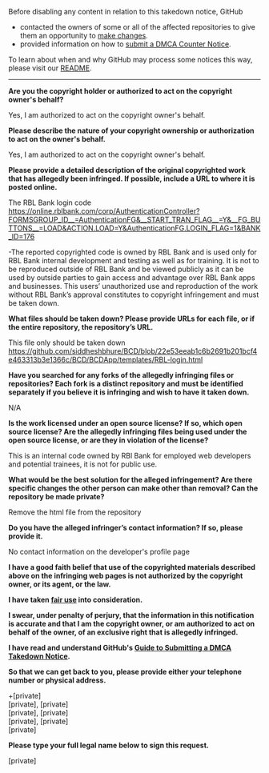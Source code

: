 Before disabling any content in relation to this takedown notice, GitHub
- contacted the owners of some or all of the affected repositories to give them an opportunity to [make changes](https://docs.github.com/en/github/site-policy/dmca-takedown-policy#a-how-does-this-actually-work).
- provided information on how to [submit a DMCA Counter Notice](https://docs.github.com/en/articles/guide-to-submitting-a-dmca-counter-notice).

To learn about when and why GitHub may process some notices this way, please visit our [README](https://github.com/github/dmca/blob/master/README.md).

---

**Are you the copyright holder or authorized to act on the copyright owner's behalf?**

Yes, I am authorized to act on the copyright owner's behalf.

**Please describe the nature of your copyright ownership or authorization to act on the owner's behalf.**

Yes, I am authorized to act on the copyright owner's behalf.

**Please provide a detailed description of the original copyrighted work that has allegedly been infringed. If possible, include a URL to where it is posted online.**

The RBL Bank login code  
https://online.rblbank.com/corp/AuthenticationController?FORMSGROUP_ID__=AuthenticationFG&__START_TRAN_FLAG__=Y&__FG_BUTTONS__=LOAD&ACTION.LOAD=Y&AuthenticationFG.LOGIN_FLAG=1&BANK_ID=176

-The reported copyrighted code is owned by RBL Bank and is used only for RBL Bank internal development and testing as well as for training. It is not to be reproduced outside of RBL Bank and be viewed publicly as it can be used by outside parties to gain access and advantage over RBL Bank apps and businesses. This users’ unauthorized use and reproduction of the work without RBL Bank’s approval constitutes to copyright infringement and must be taken down.

 

**What files should be taken down? Please provide URLs for each file, or if the entire repository, the repository’s URL.**

This file only should be taken down  
https://github.com/siddheshbhure/BCD/blob/22e53eeab1c6b2691b201bcf4e463313b3e1366c/BCD/BCDApp/templates/RBL-login.html

**Have you searched for any forks of the allegedly infringing files or repositories? Each fork is a distinct repository and must be identified separately if you believe it is infringing and wish to have it taken down.**

N/A

**Is the work licensed under an open source license? If so, which open source license? Are the allegedly infringing files being used under the open source license, or are they in violation of the license?**

This is an internal code owned by RBl Bank for employed web developers and potential trainees, it is not for public use.

**What would be the best solution for the alleged infringement? Are there specific changes the other person can make other than removal? Can the repository be made private?**

Remove the html file from the repository

**Do you have the alleged infringer’s contact information? If so, please provide it.**

No contact information on the developer's profile page

**I have a good faith belief that use of the copyrighted materials described above on the infringing web pages is not authorized by the copyright owner, or its agent, or the law.**

**I have taken <a href="https://www.lumendatabase.org/topics/22">fair use</a> into consideration.**

**I swear, under penalty of perjury, that the information in this notification is accurate and that I am the copyright owner, or am authorized to act on behalf of the owner, of an exclusive right that is allegedly infringed.**

**I have read and understand GitHub's <a href="https://docs.github.com/articles/guide-to-submitting-a-dmca-takedown-notice/">Guide to Submitting a DMCA Takedown Notice</a>.**

**So that we can get back to you, please provide either your telephone number or physical address.**

+[private]  
[private], [private]  
[private], [private]  
[private], [private]  
[private]

**Please type your full legal name below to sign this request.**

[private]
